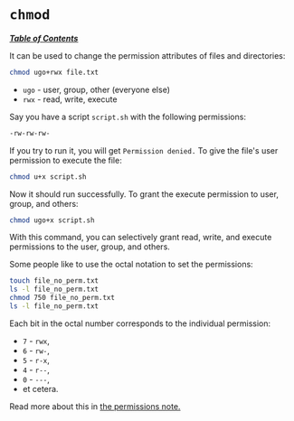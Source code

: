 # `chmod`

[***Table of Contents***](/README.md)

It can be used to change the permission attributes of files and directories:

```bash
chmod ugo+rwx file.txt
```

- `ugo` - user, group, other (everyone else)
- `rwx` - read, write, execute

Say you have a script `script.sh` with the following permissions:

```bash
-rw-rw-rw-
```

If you try to run it, you will get `Permission denied.` To give the file's user
permission to execute the file:

```bash
chmod u+x script.sh
```

Now it should run successfully. To grant the execute permission to user, group,
and others:

```bash
chmod ugo+x script.sh
```

With this command, you can selectively grant read, write, and execute
permissions to the user, group, and others.

Some people like to use the octal notation to set the permissions:

```bash
touch file_no_perm.txt
ls -l file_no_perm.txt
chmod 750 file_no_perm.txt
ls -l file_no_perm.txt
```

Each bit in the octal number corresponds to the individual permission:

- `7` - `rwx`,
- `6` - `rw-`,
- `5` - `r-x`,
- `4` - `r--`,
- `0` - `---`,
- et cetera.

Read more about this in [the permissions note.](../misc/permissions.md)
